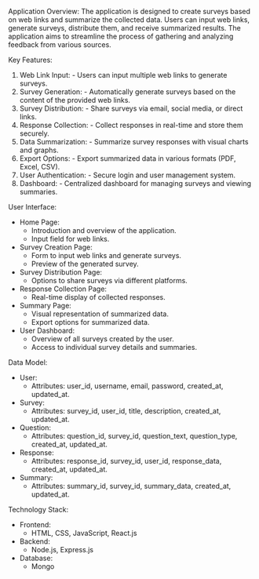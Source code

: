 Application Overview:
  The application is designed to create surveys based on web links and summarize the collected data. Users can input web links, generate surveys, distribute them, and receive summarized results. The application aims to streamline the process of gathering and analyzing feedback from various sources.

Key Features:
  1. Web Link Input:
    - Users can input multiple web links to generate surveys.
  2. Survey Generation:
    - Automatically generate surveys based on the content of the provided web links.
  3. Survey Distribution:
    - Share surveys via email, social media, or direct links.
  4. Response Collection:
    - Collect responses in real-time and store them securely.
  5. Data Summarization:
    - Summarize survey responses with visual charts and graphs.
  6. Export Options:
    - Export summarized data in various formats (PDF, Excel, CSV).
  7. User Authentication:
    - Secure login and user management system.
  8. Dashboard:
    - Centralized dashboard for managing surveys and viewing summaries.

User Interface:
  - Home Page:
    - Introduction and overview of the application.
    - Input field for web links.
  - Survey Creation Page:
    - Form to input web links and generate surveys.
    - Preview of the generated survey.
  - Survey Distribution Page:
    - Options to share surveys via different platforms.
  - Response Collection Page:
    - Real-time display of collected responses.
  - Summary Page:
    - Visual representation of summarized data.
    - Export options for summarized data.
  - User Dashboard:
    - Overview of all surveys created by the user.
    - Access to individual survey details and summaries.

Data Model:
  - User:
    - Attributes: user_id, username, email, password, created_at, updated_at.
  - Survey:
    - Attributes: survey_id, user_id, title, description, created_at, updated_at.
  - Question:
    - Attributes: question_id, survey_id, question_text, question_type, created_at, updated_at.
  - Response:
    - Attributes: response_id, survey_id, user_id, response_data, created_at, updated_at.
  - Summary:
    - Attributes: summary_id, survey_id, summary_data, created_at, updated_at.

Technology Stack:
  - Frontend:
    - HTML, CSS, JavaScript, React.js
  - Backend:
    - Node.js, Express.js
  - Database:
    - Mongo